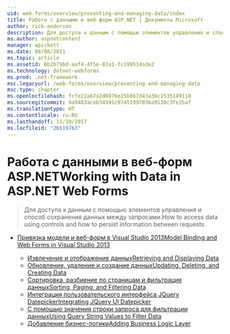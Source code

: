 ```yaml
---
uid: web-forms/overview/presenting-and-managing-data/index
title: Работа с данными в веб-форм ASP.NET | Документы Microsoft
author: rick-anderson
description: Для доступа к данным с помощью элементов управления и способ сохранения данных между запросами.
ms.author: aspnetcontent
manager: wpickett
ms.date: 08/08/2011
ms.topic: article
ms.assetid: bb2b79bd-aaf4-4f5e-82a1-fc199514a3e2
ms.technology: dotnet-webforms
ms.prod: .net-framework
msc.legacyurl: /web-forms/overview/presenting-and-managing-data
msc.type: chapter
ms.openlocfilehash: fcfe22a67a2d0876e25b867d43a3bc1535149110
ms.sourcegitcommit: 9a9483aceb34591c97451997036a9120c3fe2baf
ms.translationtype: HT
ms.contentlocale: ru-RU
ms.lasthandoff: 11/10/2017
ms.locfileid: "26519763"
---
```

<a name="working-with-data-in-aspnet-web-forms"></a><span data-ttu-id="c92df-103">Работа с данными в веб-форм ASP.NET</span><span class="sxs-lookup"><span data-stu-id="c92df-103">Working with Data in ASP.NET Web Forms</span></span>
====================
> <span data-ttu-id="c92df-104">Для доступа к данным с помощью элементов управления и способ сохранения данных между запросами.</span><span class="sxs-lookup"><span data-stu-id="c92df-104">How to access data using controls and how to persist information between requests.</span></span>


- [<span data-ttu-id="c92df-105">Привязка модели и веб-форм в Visual Studio 2013</span><span class="sxs-lookup"><span data-stu-id="c92df-105">Model Binding and Web Forms in Visual Studio 2013</span></span>](model-binding/index.md)

    - [<span data-ttu-id="c92df-106">Извлечение и отображение данных</span><span class="sxs-lookup"><span data-stu-id="c92df-106">Retrieving and Displaying Data</span></span>](model-binding/retrieving-data.md)
    - [<span data-ttu-id="c92df-107">Обновление, удаление и создание данных</span><span class="sxs-lookup"><span data-stu-id="c92df-107">Updating, Deleting, and Creating Data</span></span>](model-binding/updating-deleting-and-creating-data.md)
    - [<span data-ttu-id="c92df-108">Сортировка, разбиение по страницам и фильтрация данных</span><span class="sxs-lookup"><span data-stu-id="c92df-108">Sorting, Paging, and Filtering Data</span></span>](model-binding/sorting-paging-and-filtering-data.md)
    - [<span data-ttu-id="c92df-109">Интеграция пользовательского интерфейса JQuery Datepicker</span><span class="sxs-lookup"><span data-stu-id="c92df-109">Integrating JQuery UI Datepicker</span></span>](model-binding/integrating-jquery-ui.md)
    - [<span data-ttu-id="c92df-110">С помощью значения строки запроса для фильтрации данных</span><span class="sxs-lookup"><span data-stu-id="c92df-110">Using Query String Values to Filter Data</span></span>](model-binding/using-query-string-values-to-retrieve-data.md)
    - [<span data-ttu-id="c92df-111">Добавление бизнес-логики</span><span class="sxs-lookup"><span data-stu-id="c92df-111">Adding Business Logic Layer</span></span>](model-binding/adding-business-logic-layer.md)
